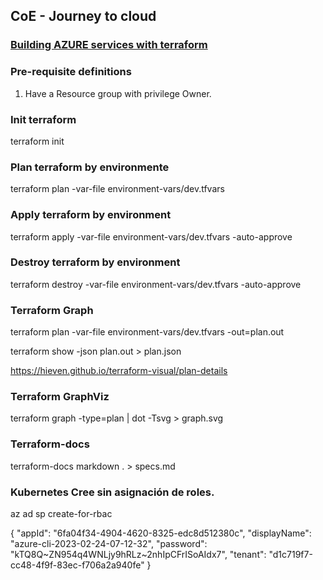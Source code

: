 ## CoE - Journey to cloud

### [Building AZURE services with terraform]()

### Pre-requisite definitions
1. Have a Resource group with privilege Owner.

### Init terraform
terraform init

### Plan terraform by environmente
terraform plan -var-file environment-vars/dev.tfvars

### Apply terraform by environment
terraform apply -var-file environment-vars/dev.tfvars -auto-approve

### Destroy terraform by environment
terraform destroy -var-file environment-vars/dev.tfvars -auto-approve

### Terraform Graph
terraform plan -var-file environment-vars/dev.tfvars -out=plan.out

terraform show -json plan.out > plan.json

https://hieven.github.io/terraform-visual/plan-details

### Terraform GraphViz
terraform graph -type=plan | dot -Tsvg > graph.svg

### Terraform-docs
terraform-docs markdown . > specs.md

### Kubernetes Cree sin asignación de roles.
az ad sp create-for-rbac

{
  "appId": "6fa04f34-4904-4620-8325-edc8d512380c",
  "displayName": "azure-cli-2023-02-24-07-12-32",
  "password": "kTQ8Q~ZN954q4WNLjy9hRLz~2nhIpCFrISoAIdx7",
  "tenant": "d1c719f7-cc48-4f9f-83ec-f706a2a940fe"
}